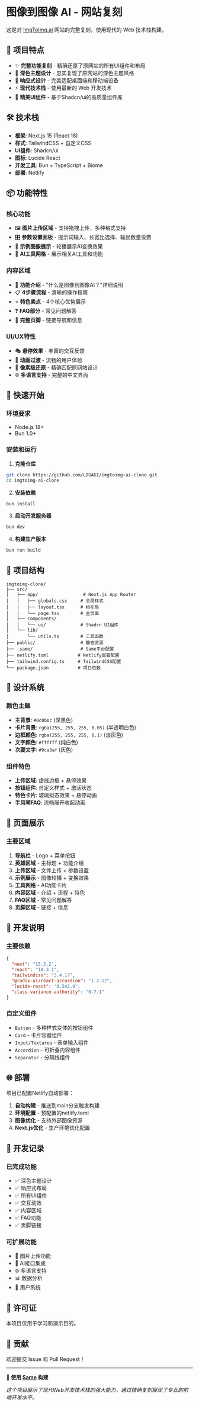 # 图像到图像 AI - 网站复刻

这是对 [ImgToImg.ai](https://imgtoimg.ai/zh) 网站的完整复刻，使用现代的 Web 技术栈构建。

## 🌟 项目特点

- ✨ **完整功能复刻** - 精确还原了原网站的所有UI组件和布局
- 🌙 **深色主题设计** - 忠实复现了原网站的深色主题风格
- 📱 **响应式设计** - 完美适配桌面端和移动端设备
- ⚡ **现代技术栈** - 使用最新的 Web 开发技术
- 🎨 **精美UI组件** - 基于Shadcn/ui的高质量组件库

## 🛠️ 技术栈

- **框架**: Next.js 15 (React 18)
- **样式**: TailwindCSS + 自定义CSS
- **UI组件**: Shadcn/ui
- **图标**: Lucide React
- **开发工具**: Bun + TypeScript + Biome
- **部署**: Netlify

## 📦 功能特性

### 核心功能
- 🖼️ **图片上传区域** - 支持拖拽上传，多种格式支持
- 🎛️ **参数设置面板** - 提示词输入、长宽比选择、输出数量设置
- 🎨 **示例图像展示** - 轮播展示AI变换效果
- 🤖 **AI工具网格** - 展示相关AI工具和功能

### 内容区域
- 📖 **功能介绍** - "什么是图像到图像AI？"详细说明
- 📋 **4步骤流程** - 清晰的操作指南
- ⭐ **特色卖点** - 4个核心优势展示
- ❓ **FAQ部分** - 常见问题解答
- 🔗 **完整页脚** - 链接导航和信息

### UI/UX特性
- 🎭 **悬停效果** - 丰富的交互反馈
- 🔄 **动画过渡** - 流畅的用户体验
- 📐 **像素级还原** - 精确匹配原网站设计
- 🌐 **多语言支持** - 完整的中文界面

## 🚀 快速开始

### 环境要求
- Node.js 18+
- Bun 1.0+

### 安装和运行

1. **克隆仓库**
```bash
git clone https://github.com/LDGAGI/imgtoimg-ai-clone.git
cd imgtoimg-ai-clone
```

2. **安装依赖**
```bash
bun install
```

3. **启动开发服务器**
```bash
bun dev
```

4. **构建生产版本**
```bash
bun run build
```

## 📁 项目结构

```
imgtoimg-clone/
├── src/
│   ├── app/                 # Next.js App Router
│   │   ├── globals.css     # 全局样式
│   │   ├── layout.tsx      # 根布局
│   │   └── page.tsx        # 主页面
│   ├── components/
│   │   └── ui/             # Shadcn UI组件
│   └── lib/
│       └── utils.ts        # 工具函数
├── public/                 # 静态资源
├── .same/                  # Same平台配置
├── netlify.toml           # Netlify部署配置
├── tailwind.config.ts     # TailwindCSS配置
└── package.json           # 项目依赖
```

## 🎨 设计系统

### 颜色主题
- **主背景**: `#0c0b0c` (深黑色)
- **卡片背景**: `rgba(255, 255, 255, 0.05)` (半透明白色)
- **边框颜色**: `rgba(255, 255, 255, 0.1)` (淡灰色)
- **文字颜色**: `#ffffff` (纯白色)
- **次要文字**: `#9ca3af` (灰色)

### 组件特色
- **上传区域**: 虚线边框 + 悬停效果
- **按钮组件**: 自定义样式 + 激活状态
- **特色卡片**: 玻璃拟态效果 + 悬停动画
- **手风琴FAQ**: 流畅展开收起动画

## 📸 页面展示

### 主要区域
1. **导航栏** - Logo + 菜单按钮
2. **英雄区域** - 主标题 + 功能介绍
3. **上传区域** - 文件上传 + 参数设置
4. **示例展示** - 图像轮播 + 变换效果
5. **工具网格** - AI功能卡片
6. **内容区域** - 介绍 + 流程 + 特色
7. **FAQ区域** - 常见问题解答
8. **页脚区域** - 链接 + 信息

## 🔧 开发说明

### 主要依赖
```json
{
  "next": "15.3.2",
  "react": "18.3.1",
  "tailwindcss": "3.4.17",
  "@radix-ui/react-accordion": "1.2.12",
  "lucide-react": "0.542.0",
  "class-variance-authority": "0.7.1"
}
```

### 自定义组件
- `Button` - 多种样式变体的按钮组件
- `Card` - 卡片容器组件
- `Input/Textarea` - 表单输入组件
- `Accordion` - 可折叠内容组件
- `Separator` - 分隔线组件

## 🌐 部署

项目已配置Netlify自动部署：

1. **自动构建** - 推送到main分支触发构建
2. **环境配置** - 预配置的netlify.toml
3. **图像优化** - 支持外部图像资源
4. **Next.js优化** - 生产环境优化配置

## 📝 开发记录

### 已完成功能
- ✅ 深色主题设计
- ✅ 响应式布局
- ✅ 所有UI组件
- ✅ 交互动效
- ✅ 内容区域
- ✅ FAQ功能
- ✅ 页脚链接

### 可扩展功能
- 🔄 图片上传功能
- 🎯 AI接口集成
- 🌐 多语言支持
- 📊 数据分析
- 🔐 用户系统

## 📄 许可证

本项目仅用于学习和演示目的。

## 🤝 贡献

欢迎提交 Issue 和 Pull Request！

---

**🤖 使用 [Same](https://same.new) 构建**

*这个项目展示了现代Web开发技术栈的强大能力，通过精确复刻展现了专业的前端开发水平。*

